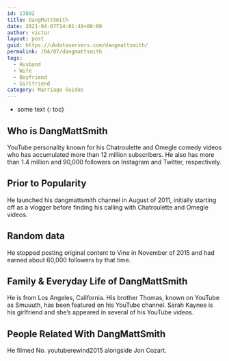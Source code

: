 ```yaml
---
id: 13892
title: DangMattSmith
date: 2021-04-07T14:01:49+00:00
author: victor
layout: post
guid: https://ukdataservers.com/dangmattsmith/
permalink: /04/07/dangmattsmith
tags:
  - Husband
  - Wife
  - Boyfriend
  - Girlfriend
category: Marriage Guides
---
```


* some text
{: toc}


## Who is DangMattSmith



YouTube personality known for his Chatroulette and Omegle comedy videos who has accumulated more than 12 million subscribers. He also has more than 1.4 million and 90,000 followers on Instagram and Twitter, respectively.

                
                
                
## Prior to Popularity



He launched his dangmattsmith channel in August of 2011, initially starting off as a vlogger before finding his calling with Chatroulette and Omegle videos.

                
                
                
## Random data



He stopped posting original content to Vine in November of 2015 and had earned about 60,000 followers by that time.

                
                
                
## Family & Everyday Life of DangMattSmith



He is from Los Angeles, California. His brother Thomas, known on YouTube as Smuuuth, has been featured on his YouTube channel. Sarah Kaynee is his girlfriend and she&#8217;s appeared in several of his YouTube videos.

                
                
                
## People Related With DangMattSmith



He filmed No. youtuberewind2015 alongside Jon Cozart.

                
              
            
          
          
          
